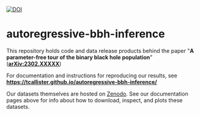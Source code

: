 [![DOI](https://zenodo.org/badge/DOI/10.5281/zenodo.7600140.svg)](https://doi.org/10.5281/zenodo.7600140)

# autoregressive-bbh-inference

This repository holds code and data release products behind the paper "**A parameter-free tour of the binary black hole population**" (**[arXiv:2302.XXXXX](https://arxiv.org/abs/2302.XXXXX)**)

For documentation and instructions for reproducing our results, see
**https://tcallister.github.io/autoregressive-bbh-inference/**

Our datasets themselves are hosted on [Zenodo](https://doi.org/10.5281/zenodo.7600140).
See our documentation pages above for info about how to download, inspect, and plots these datasets.
